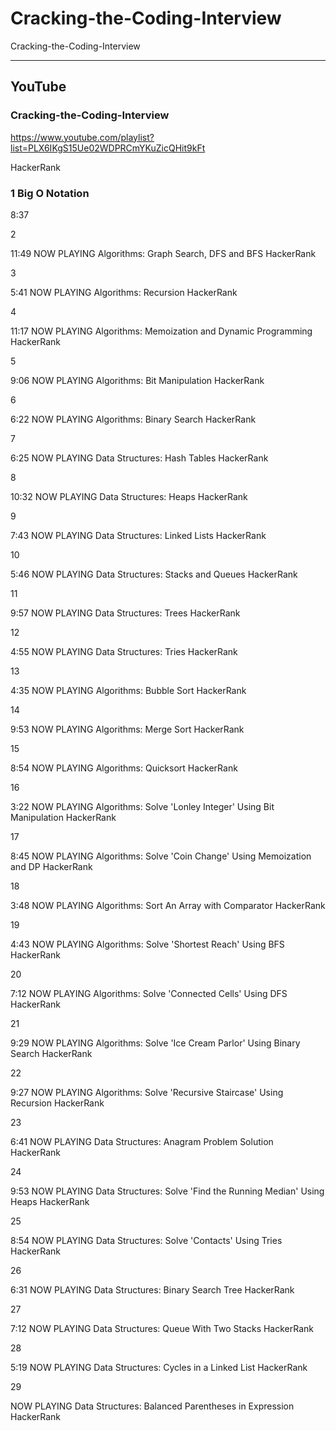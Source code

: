 # Cracking-the-Coding-Interview
Cracking-the-Coding-Interview




-----

## YouTube

### Cracking-the-Coding-Interview

https://www.youtube.com/playlist?list=PLX6IKgS15Ue02WDPRCmYKuZicQHit9kFt

HackerRank

### 1 Big O Notation

8:37




2

11:49
NOW PLAYING
Algorithms: Graph Search, DFS and BFS
HackerRank

3

5:41
NOW PLAYING
Algorithms: Recursion
HackerRank

4

11:17
NOW PLAYING
Algorithms: Memoization and Dynamic Programming
HackerRank

5

9:06
NOW PLAYING
Algorithms: Bit Manipulation
HackerRank

6

6:22
NOW PLAYING
Algorithms: Binary Search
HackerRank

7

6:25
NOW PLAYING
Data Structures: Hash Tables
HackerRank

8

10:32
NOW PLAYING
Data Structures: Heaps
HackerRank

9

7:43
NOW PLAYING
Data Structures: Linked Lists
HackerRank

10

5:46
NOW PLAYING
Data Structures: Stacks and Queues
HackerRank

11

9:57
NOW PLAYING
Data Structures: Trees
HackerRank

12

4:55
NOW PLAYING
Data Structures: Tries
HackerRank

13

4:35
NOW PLAYING
Algorithms: Bubble Sort
HackerRank

14

9:53
NOW PLAYING
Algorithms: Merge Sort
HackerRank

15

8:54
NOW PLAYING
Algorithms: Quicksort
HackerRank

16

3:22
NOW PLAYING
Algorithms: Solve 'Lonley Integer' Using Bit Manipulation
HackerRank

17

8:45
NOW PLAYING
Algorithms: Solve 'Coin Change' Using Memoization and DP
HackerRank

18

3:48
NOW PLAYING
Algorithms: Sort An Array with Comparator
HackerRank

19

4:43
NOW PLAYING
Algorithms: Solve 'Shortest Reach' Using BFS
HackerRank

20

7:12
NOW PLAYING
Algorithms: Solve 'Connected Cells' Using DFS
HackerRank

21

9:29
NOW PLAYING
Algorithms: Solve 'Ice Cream Parlor' Using Binary Search
HackerRank

22

9:27
NOW PLAYING
Algorithms: Solve 'Recursive Staircase' Using Recursion
HackerRank

23

6:41
NOW PLAYING
Data Structures: Anagram Problem Solution
HackerRank

24

9:53
NOW PLAYING
Data Structures: Solve 'Find the Running Median' Using Heaps
HackerRank

25

8:54
NOW PLAYING
Data Structures: Solve 'Contacts' Using Tries
HackerRank

26

6:31
NOW PLAYING
Data Structures: Binary Search Tree
HackerRank

27

7:12
NOW PLAYING
Data Structures: Queue With Two Stacks
HackerRank

28

5:19
NOW PLAYING
Data Structures: Cycles in a Linked List
HackerRank

29

NOW PLAYING
Data Structures: Balanced Parentheses in Expression
HackerRank
